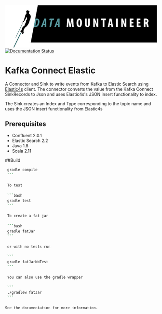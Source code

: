 ![](../images/DM-logo.jpg)
[![Documentation Status](http://docs.datamountaineer.com/en/latest/badge/?version=latest)](http://docs.datamountaineer.com/en/latest/elastic.html)

# Kafka Connect Elastic

A Connector and Sink to write events from Kafka to Elastic Search using [Elastic4s](https://github.com/sksamuel/elastic4s) client. The connector converts the value from the Kafka Connect SinkRecords to Json and uses Elastic4s's JSON insert functionality to index.

The Sink creates an Index and Type corresponding to the topic name and uses the JSON insert functionality from Elastic4s

## Prerequisites
* Confluent 2.0.1
* Elastic Search 2.2
* Java 1.8 
* Scala 2.11

##Build

````bash
 gradle compile
 ```
 
 To test
 
 ```bash
 gradle test
 ```
 
 To create a fat jar
 
 ```bash
 gradle fatJar
 ```
 
 or with no tests run
 
 ```
 gradle fatJarNoTest
 ```
 
 You can also use the gradle wrapper
 
 ```
 ./gradlew fatJar
 ```
 
See the documentation for more information.